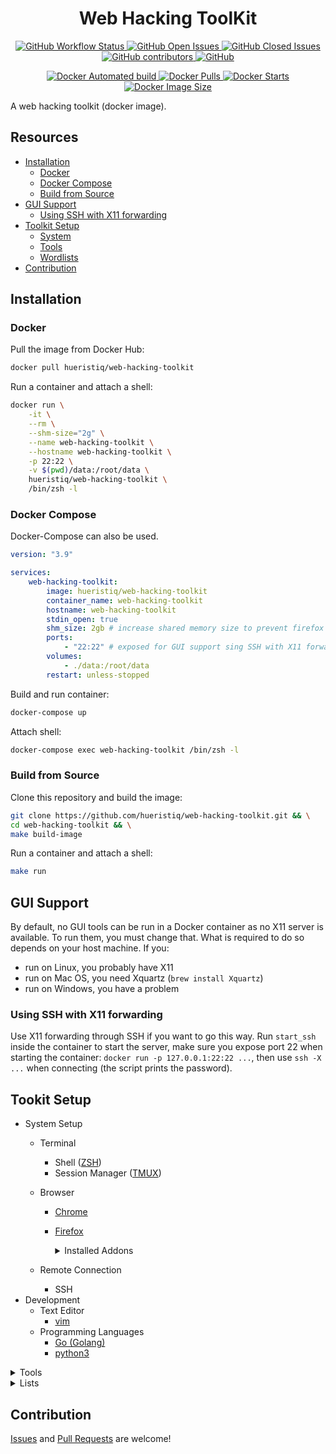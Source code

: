 <h1 align="center">Web Hacking ToolKit</h1>

<p align="center">
	<a href="https://github.com/hueristiq/web-hacking-toolkit/actions">
		<img alt="GitHub Workflow Status" src="https://img.shields.io/github/workflow/status/hueristiq/web-hacking-toolkit/🎉%20CI%20to%20Docker%20Hub">
	</a>
	<a href="https://github.com/hueristiq/web-hacking-toolkit/issues?q=is:issue+is:open">
		<img alt="GitHub Open Issues" src="https://img.shields.io/github/issues-raw/hueristiq/web-hacking-toolkit.svg">
	</a>
	<a href="https://github.com/hueristiq/web-hacking-toolkit/issues?q=is:issue+is:closed">
		<img alt="GitHub Closed Issues" src="https://img.shields.io/github/issues-closed-raw/hueristiq/web-hacking-toolkit.svg">
	</a>
	<a href="https://github.com/hueristiq/web-hacking-toolkit/graphs/contributors">
		<img alt="GitHub contributors" src="https://img.shields.io/github/contributors/hueristiq/web-hacking-toolkit">
	</a>
	<a href="https://github.com/hueristiq/web-hacking-toolkit/blob/master/LICENSE">
		<img alt="GitHub" src="https://img.shields.io/github/license/hueristiq/web-hacking-toolkit">
	</a>
</p>

<p align="center">
	<a href="https://hub.docker.com/r/hueristiq/web-hacking-toolkit/">
		<img alt="Docker Automated build" src="https://img.shields.io/docker/automated/hueristiq/web-hacking-toolkit">
	</a>
	<a href="https://hub.docker.com/r/hueristiq/web-hacking-toolkit/">
		<img alt="Docker Pulls" src="https://img.shields.io/docker/pulls/hueristiq/web-hacking-toolkit">
	</a>
	<a href="https://hub.docker.com/r/hueristiq/web-hacking-toolkit/">
		<img alt="Docker Starts" src="https://img.shields.io/docker/stars/hueristiq/web-hacking-toolkit">
	</a>
	<a href="https://hub.docker.com/r/hueristiq/web-hacking-toolkit/">
		<img alt="Docker Image Size" src="https://img.shields.io/docker/image-size/hueristiq/web-hacking-toolkit/latest">
	</a>
</p>

A web hacking toolkit (docker image).

## Resources

* [Installation](#installation)
	* [Docker](#docker)
	* [Docker Compose](#docker-compose)
	* [Build from Source](#build-from-source)
* [GUI Support](#gui-support)
	* [Using SSH with X11 forwarding](#using-ssh-with-x11-forwarding)
* [Toolkit Setup](#toolkit-setup)
	* [System](#system)
	* [Tools](#tools)
	* [Wordlists](#wordlists)
* [Contribution](#contribution)

## Installation

### Docker

Pull the image from Docker Hub:

```bash
docker pull hueristiq/web-hacking-toolkit
```

Run a container and attach a shell:

```bash
docker run \
	-it \
	--rm \
	--shm-size="2g" \
	--name web-hacking-toolkit \
	--hostname web-hacking-toolkit \
	-p 22:22 \
	-v $(pwd)/data:/root/data \
	hueristiq/web-hacking-toolkit \
	/bin/zsh -l
```
### Docker Compose

Docker-Compose can also be used.

```yaml
version: "3.9"

services:
    web-hacking-toolkit:
        image: hueristiq/web-hacking-toolkit
        container_name: web-hacking-toolkit
        hostname: web-hacking-toolkit
        stdin_open: true
        shm_size: 2gb # increase shared memory size to prevent firefox from crashing
        ports:
            - "22:22" # exposed for GUI support sing SSH with X11 forwarding
        volumes:
            - ./data:/root/data
        restart: unless-stopped
```

Build and run container:

```bash
docker-compose up
```

Attach shell:

```bash
docker-compose exec web-hacking-toolkit /bin/zsh -l
```

### Build from Source

Clone this repository and build the image:

```bash
git clone https://github.com/hueristiq/web-hacking-toolkit.git && \
cd web-hacking-toolkit && \
make build-image
```

Run a container and attach a shell:

```bash
make run
```

## GUI Support

By default, no GUI tools can be run in a Docker container as no X11 server is available. To run them, you must change that. What is required to do so depends on your host machine. If you:

* run on Linux, you probably have X11
* run on Mac OS, you need Xquartz (`brew install Xquartz`)
* run on Windows, you have a problem

### Using SSH with X11 forwarding

Use X11 forwarding through SSH if you want to go this way. Run `start_ssh` inside the container to start the server, make sure you expose port 22 when starting the container: `docker run -p 127.0.0.1:22:22 ...`, then use `ssh -X ...` when connecting (the script prints the password).

## Tookit Setup

* System Setup
	* Terminal
		* Shell ([ZSH](https://www.zsh.org/))
		* Session Manager ([TMUX](https://github.com/tmux/tmux))
	* Browser
		* [Chrome](https://www.google.com/chrome/)
		* [Firefox](https://www.mozilla.org/en-US/firefox/new/)

			<details>
			<summary>Installed Addons</summary>

			| Addons | Description |
			| :------- | :---------- |
			| [lists](https://github.com/hueristiq/lists.git) | A collection of lists for asset and content discovery. |

			</details>

	* Remote Connection
		* SSH
* Development
	* Text Editor
		* [vim](https://www.vim.org/)
	* Programming Languages
		* [Go (Golang)](https://go.dev/)
		* [python3](https://www.python.org/downloads/)
<details>
<summary>Tools</summary>

| Name | Description |
| :--- | :---------- |
| [amass](https://github.com/OWASP/Amass) | In-depth Attack Surface Mapping and Asset Discovery |
| [anew](https://github.com/tomnomnom/anew) | A tool for adding new lines to files, skipping duplicates |
| [arjun](https://github.com/s0md3v/Arjun) | HTTP parameter discovery suite. |
| [Burp Suite Community](https://portswigger.net/burp) | The BurpSuite Project  community edition. |
| [cdncheck](https://github.com/enenumxela/cdncheck) | A CLI wrapper for ProjectDiscovery's cdncheck library - "Helper library that checks if a given IP belongs to known CDN ranges (akamai, cloudflare, incapsula and sucuri)". |
| [cero](https://github.com/glebarez/cero) | Scrape domain names from SSL certificates of arbitrary hosts |
| [commix](https://github.com/commixproject/commix) | Automated All-in-One OS Command Injection Exploitation Tool. |
| [crlfuzz](https://github.com/dwisiswant0/crlfuzz) | A fast tool to scan CRLF vulnerability written in Go |
| [crobat](https://github.com/cgboal/sonarsearch) | A rapid API for the Project Sonar dataset |
| [curl](https://github.com/curl/curl) | A command line tool and library for transferring data with URL syntax, supporting HTTP, HTTPS, FTP, FTPS, GOPHER, TFTP, SCP, SFTP, SMB, TELNET, DICT, LDAP, LDAPS, MQTT, FILE, IMAP, SMTP, POP3, RTSP and RTMP. libcurl offers a myriad of powerful features |
| [dalfox](https://github.com/hahwul/dalfox) | waning_crescent_moonfox_face DalFox(Finder Of XSS) / Parameter Analysis and XSS Scanning tool based on golang |
| dnsutils | - |
| [dnsvalidator](https://github.com/vortexau/dnsvalidator) | Maintains a list of IPv4 DNS servers by verifying them against baseline servers, and ensuring accurate responses. |
| [dnsx](https://github.com/projectdiscovery/dnsx) | dnsx is a fast and multi-purpose DNS toolkit allow to run multiple DNS queries of your choice with a list of user-supplied resolvers. |
| [dotdotpwn](https://github.com/wireghoul/dotdotpwn) | DotDotPwn - The Directory Traversal Fuzzer |
| [duplicut](https://github.com/nil0x42/duplicut) | Quickly dedupe massive wordlists, without changing the order |
| [ffuf](https://github.com/ffuf/ffuf) | Fast web fuzzer written in Go |
| [findomain](https://github.com/Edu4rdSHL/findomain) | The fastest 
| [gin](https://github.com/sbp/gin) | Git index file parser, using python3 |
| [gowitness](https://github.com/sensepost/gowitness) | gowitness - a golang, web screenshot utility using Chrome Headless |
| [gotator](https://github.com/Josue87/gotator) | Gotator is a tool to generate DNS wordlists through permutations. |
| [grep](https://www.gnu.org/software/grep/) | Grep searches one or more input files for lines containing a match to a specified pattern. |
| [hakrevdns](https://github.com/hakluke/hakrevdns) | Small, fast, simple tool for performing reverse DNS lookups en masse. |
| [hqcrawl3r](https://github.com/hueristiq/hqcrawl3r) | A fast web crawler. |
| [hqnotifi3r](https://github.com/hueristiq/hqnotifi3r) | A helper utility to send messages from CLI to Slack.. |
| [hqsubfind3r](https://github.com/hueristiq/hqsubfind3r) | A subdomain discovery tool - it gathers a list of subdomains passively using various online sources. |
| [hqs3scann3r](https://github.com/hueristiq/hqs3scann3r) | A tool to scan AWS S3 bucket permissions. |
| [hqurl](https://github.com/hueristiq/hqurl) | A go(golang) utility for URLs parsing & pull out bits of the URLS. |
| [hqurlfind3r](https://github.com/hueristiq/hqurlfind3r) | A passive reconnaissance tool for known URLs discovery - it gathers a list of URLs passively using various online sources. |
| [hqurlscann3r](https://github.com/hueristiq/hqurlscann3r) | A web application attack surface mapping tool. It takes in a list of urls then performs numerous probes |
| [httpx](https://github.com/projectdiscovery/httpx) | httpx is a fast and multi-purpose HTTP toolkit allow to run multiple probers using retryablehttp library, it is designed to maintain the result reliability with increased threads. |
| [interlace](https://github.com/codingo/Interlace) | Easily turn single threaded command line applications into a fast, multi-threaded application with CIDR and glob support. |
| [jq](https://github.com/stedolan/jq) | Command-line JSON processor |
| [masscan](https://github.com/robertdavidgraham/masscan) | TCP port scanner, spews SYN packets asynchronously, scanning entire Internet in under 5 minutes. |
| [massdns](https://github.com/blechschmidt/massdns) | A high-performance DNS stub resolver. |
| [naabu](https://github.com/projectdiscovery/naabu) | A fast port scanner written in go with focus on reliability and simplicity. Designed to be used in combination with other tools for attack surface discovery in bug bounties and pentests |
| net-tools | - |
| [nmap](https://github.com/nmap/nmap) | Nmap - the Network Mapper. Github mirror of official SVN repository. |
| [nmap-utils](https://github.com/enenumxela/nmap-utils) | Scripts to process nmap results. |
| [nuclei](https://github.com/projectdiscovery/nuclei) | Nuclei is a fast tool for configurable targeted scanning based on templates offering massive extensibility and ease of use. |
| [ping](https://github.com/iputils/iputils) | Tools to test the reachability of network hosts. |
| [ps.sh](https://github.com/enenumxela/ps.sh) | A wrapper around tools used for port scanning(nmap, naabu & masscan), the goal being reducing scan time, increasing scan efficiency and automating the workflow. |
| [puredns](https://github.com/d3mondev/puredns) | Puredns is a fast domain resolver and subdomain bruteforcing tool that can accurately filter out wildcard subdomains and DNS poisoned entries.  |
| [sqlitebrowser](https://sqlitebrowser.org/) | A high quality, visual, open source tool to create, design, and edit database files compatible with SQLite. |
| [sqlmap](https://github.com/sqlmapproject/sqlmap) | Automatic SQL injection and database takeover tool |
| [subdomains.sh](https://github.com/hueristiq/subdomains.sh) | A wrapper around tools used for subdomain enumeration, to automate the workflow, on a given domain, written in bash. |
| [subfinder](https://github.com/projectdiscovery/subfinder) | Subfinder is a subdomain discovery tool that discovers valid subdomains for websites. Designed as a passive framework to be useful for bug bounties and safe for penetration testing. |
| [waf00f](https://github.com/EnableSecurity/wafw00f) | The Web Application Firewall Fingerprinting Tool. |
| [webanalyze](https://github.com/rverton/webanalyze) | Port of [Wappalyzer](https://github.com/AliasIO/Wappalyzer) (uncovers technologies used on websites) to automate mass scanning. |
| whois | whois - client for the whois directory service |
| [whatweb](https://github.com/urbanadventurer/WhatWeb) | Next generation web scanner. |
| [whois](https://github.com/rfc1036/whois) | client for the whois directory service |
| [wpscan](https://github.com/wpscanteam/wpscan) | WordPress Security Scanner |
| [wuzz](https://github.com/asciimoo/wuzz) | Interactive cli tool for HTTP inspection |
| [Zed Attack Proxy (ZAP)](https://www.zaproxy.org/) | an open-source web application security scanner. |

</details>

<details>
<summary>Lists</summary>

| Wordlist | Description |
| :------- | :---------- |
| [lists](https://github.com/hueristiq/lists.git) | A collection of lists for asset and content discovery. |

</details>


## Contribution

[Issues](https://github.com/hueristiq/web-hacking-toolkit/issues) and [Pull Requests](https://github.com/hueristiq/web-hacking-toolkit/pulls) are welcome!